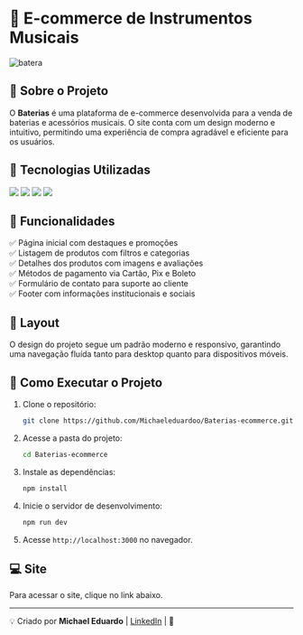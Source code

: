 # 🥁 E-commerce de Instrumentos Musicais

![batera](https://github.com/user-attachments/assets/47335bd8-ea2a-4e58-b26e-0a06d307659f)

## 📌 Sobre o Projeto
O **Baterias** é uma plataforma de e-commerce desenvolvida para a venda de baterias e acessórios musicais. O site conta com um design moderno e intuitivo, permitindo uma experiência de compra agradável e eficiente para os usuários.

## 🚀 Tecnologias Utilizadas

<div>
 <img loading="lazy" src="https://img.shields.io/badge/HTML5-E34F26?style=for-the-badge&logo=html5&logoColor=white">
 <img loading="lazy" src="https://img.shields.io/badge/CSS3-1572B6?style=for-the-badge&logo=css3&logoColor=white">
 <img loading="lazy" src="https://img.shields.io/badge/JavaScript-323330?style=for-the-badge&logo=javascript&logoColor=F7DF1E"> 
 <img loading="lazy" src="https://img.shields.io/badge/React-20232A?style=for-the-badge&logo=react&logoColor=61DAFB">  
</div> 

## 🎯 Funcionalidades

✅ Página inicial com destaques e promoções<br>
✅ Listagem de produtos com filtros e categorias<br>
✅ Detalhes dos produtos com imagens e avaliações<br>
✅ Métodos de pagamento via Cartão, Pix e Boleto<br>
✅ Formulário de contato para suporte ao cliente<br>
✅ Footer com informações institucionais e sociais<br>

## 📸 Layout
O design do projeto segue um padrão moderno e responsivo, garantindo uma navegação fluída tanto para desktop quanto para dispositivos móveis.



## 🔧 Como Executar o Projeto

1. Clone o repositório:
   ```sh
   git clone https://github.com/Michaeleduardoo/Baterias-ecommerce.git
   ```
2. Acesse a pasta do projeto:
   ```sh
   cd Baterias-ecommerce
   ```
3. Instale as dependências:
   ```sh
   npm install
   ```
4. Inicie o servidor de desenvolvimento:
   ```sh
   npm run dev
   ```
5. Acesse `http://localhost:3000` no navegador.

## 💻 Site
Para acessar o site, clique no link abaixo.

---

💡 Criado por **Michael Eduardo** | [LinkedIn](https://www.linkedin.com/in/michael-eduardo/) | 🚀


